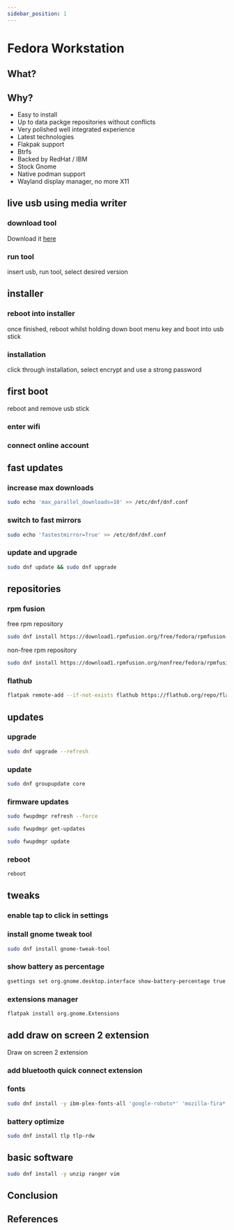 ```yaml
---
sidebar_position: 1
---
```


# Fedora Workstation

## What?
## Why?

- Easy to install
- Up to data packge repositories without conflicts
- Very polished well integrated experience
- Latest technologies
- Flakpak support
- Btrfs
- Backed by RedHat / IBM
- Stock Gnome
- Native podman support
- Wayland display manager, no more X11

## live usb using media writer

### download tool
Download it [here](https://getfedora.org/en/workstation/download/)

### run tool
insert usb, run tool, select desired version

## installer

### reboot into installer
once finished, reboot whilst holding down boot menu key and boot into usb stick

### installation
click through installation, select encrypt and use a strong password

## first boot
reboot and remove usb stick

### enter wifi

### connect online account

## fast updates

### increase max downloads
``` bash
sudo echo 'max_parallel_downloads=10' >> /etc/dnf/dnf.conf
```

### switch to fast mirrors
``` bash
sudo echo 'fastestmirror=True' >> /etc/dnf/dnf.conf
```

### update and upgrade
``` bash
sudo dnf update && sudo dnf upgrade
```

## repositories

### rpm fusion

free rpm repository

``` bash
sudo dnf install https://download1.rpmfusion.org/free/fedora/rpmfusion-free-release-$(rpm -E %fedora).noarch.rpm
```
non-free rpm repository

``` bash
sudo dnf install https://download1.rpmfusion.org/nonfree/fedora/rpmfusion-nonfree-release-$(rpm -E %fedora).noarch.rpm
```

### flathub
``` bash
flatpak remote-add --if-not-exists flathub https://flathub.org/repo/flathub.flatpakrepo
```

## updates

### upgrade
``` bash
sudo dnf upgrade --refresh
```

### update
``` bash
sudo dnf groupupdate core
```

### firmware updates
``` bash
sudo fwupdmgr refresh --force
```
``` bash
sudo fwupdmgr get-updates
```
``` bash
sudo fwupdmgr update
```

### reboot
``` bash
reboot
```

## tweaks

### enable tap to click in settings

### install gnome tweak tool
``` bash
sudo dnf install gnome-tweak-tool
```
### show battery as percentage
``` bash
gsettings set org.gnome.desktop.interface show-battery-percentage true
```

### extensions manager 
``` bash
flatpak install org.gnome.Extensions
```

## add draw on screen 2 extension
Draw on screen 2 extension

### add bluetooth quick connect extension

### fonts
``` bash
sudo dnf install -y ibm-plex-fonts-all 'google-roboto*' 'mozilla-fira*' fira-code-fonts
```

### battery optimize
``` bash
sudo dnf install tlp tlp-rdw
```

## basic software
``` bash
sudo dnf install -y unzip ranger vim
```

## Conclusion

## References